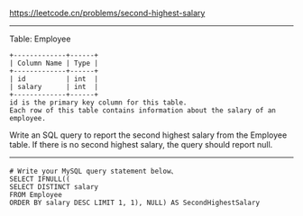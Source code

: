 https://leetcode.cn/problems/second-highest-salary
***
Table: Employee
```
+-------------+------+
| Column Name | Type |
+-------------+------+
| id          | int  |
| salary      | int  |
+-------------+------+
id is the primary key column for this table.
Each row of this table contains information about the salary of an employee.
```

Write an SQL query to report the second highest salary from the Employee table. If there is no second highest salary, the query should report null.
***
```
# Write your MySQL query statement below、
SELECT IFNULL((
SELECT DISTINCT salary
FROM Employee
ORDER BY salary DESC LIMIT 1, 1), NULL) AS SecondHighestSalary
